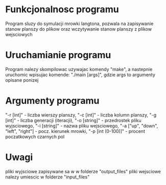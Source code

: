 # Funkcjonalnosc programu
Program sluzy do symulacji mrowki langtona,
pozwala na zapisywanie stanow planszy do plikow
oraz wczytywanie stanow planszy z plikow wejsciowych

# Uruchamianie programu
Program nalezy skompilowac uzywajac komendy "make",
a nastepnie uruchomic wpisujac komende:
"./main [args]", gdzie args to argumenty opisane ponizej

# Argumenty programu
"-r [int]" - liczba wierszy planszy, 
"-c [int]" - liczba kolumn planszy, 
"-g [int]" - liczba generacji (iteracji),
"-o [string]" - przedrostek pliku wyjsciowego,
"-i [string]" - nazwa pliku wejsciowego,
"-a ["up", "down", "left", "right"] - pocz. kierunek mrowki,
"-p [int (0-100)]" - procent poczatkowych czarnych pol

# Uwagi
pliki wyjsciowe zapisywane sa w w folderze "output_files"
pliki wejsciowe nalezy umiescic w folderze "input_files"


